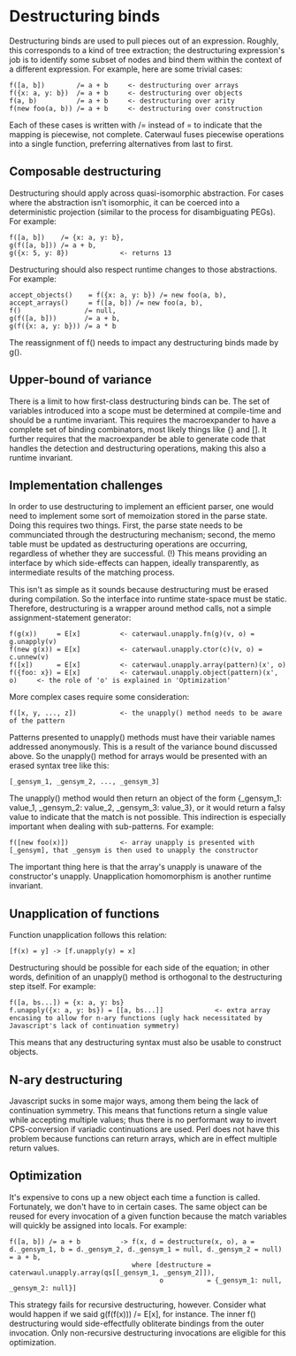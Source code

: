 # Destructuring binds

Destructuring binds are used to pull pieces out of an expression. Roughly, this corresponds to a kind of tree extraction; the destructuring expression's job is to identify some subset of nodes
and bind them within the context of a different expression. For example, here are some trivial cases:

    f([a, b])        /= a + b     <- destructuring over arrays
    f({x: a, y: b})  /= a + b     <- destructuring over objects
    f(a, b)          /= a + b     <- destructuring over arity
    f(new foo(a, b)) /= a + b     <- destructuring over construction

Each of these cases is written with /= instead of = to indicate that the mapping is piecewise, not complete. Caterwaul fuses piecewise operations into a single function, preferring
alternatives from last to first.

## Composable destructuring

Destructuring should apply across quasi-isomorphic abstraction. For cases where the abstraction isn't isomorphic, it can be coerced into a deterministic projection (similar to the process
for disambiguating PEGs). For example:

    f([a, b])    /= {x: a, y: b},
    g(f([a, b])) /= a + b,
    g({x: 5, y: 8})             <- returns 13

Destructuring should also respect runtime changes to those abstractions. For example:

    accept_objects()    = f({x: a, y: b}) /= new foo(a, b),
    accept_arrays()     = f([a, b]) /= new foo(a, b),
    f()                /= null,
    g(f([a, b]))       /= a + b,
    g(f({x: a, y: b})) /= a * b

The reassignment of f() needs to impact any destructuring binds made by g().

## Upper-bound of variance

There is a limit to how first-class destructuring binds can be. The set of variables introduced into a scope must be determined at compile-time and should be a runtime invariant. This
requires the macroexpander to have a complete set of binding combinators, most likely things like {} and []. It further requires that the macroexpander be able to generate code that handles
the detection and destructuring operations, making this also a runtime invariant.

## Implementation challenges

In order to use destructuring to implement an efficient parser, one would need to implement some sort of memoization stored in the parse state. Doing this requires two things. First, the
parse state needs to be communciated through the destructuring mechanism; second, the memo table must be updated as destructuring operations are occurring, regardless of whether they are
successful. (!) This means providing an interface by which side-effects can happen, ideally transparently, as intermediate results of the matching process.

This isn't as simple as it sounds because destructuring must be erased during compilation. So the interface into runtime state-space must be static. Therefore, destructuring is a wrapper
around method calls, not a simple assignment-statement generator:

    f(g(x))     = E[x]          <- caterwaul.unapply.fn(g)(v, o) = g.unapply(v)
    f(new g(x)) = E[x]          <- caterwaul.unapply.ctor(c)(v, o) = c.unnew(v)
    f([x])      = E[x]          <- caterwaul.unapply.array(pattern)(x', o)
    f({foo: x}) = E[x]          <- caterwaul.unapply.object(pattern)(x', o)     <- the role of 'o' is explained in 'Optimization'

More complex cases require some consideration:

    f([x, y, ..., z])           <- the unapply() method needs to be aware of the pattern

Patterns presented to unapply() methods must have their variable names addressed anonymously. This is a result of the variance bound discussed above. So the unapply() method for arrays would
be presented with an erased syntax tree like this:

    [_gensym_1, _gensym_2, ..., _gensym_3]

The unapply() method would then return an object of the form {_gensym_1: value_1, _gensym_2: value_2, _gensym_3: value_3}, or it would return a falsy value to indicate that the match is not
possible. This indirection is especially important when dealing with sub-patterns. For example:

    f([new foo(x)])             <- array unapply is presented with [_gensym], that _gensym is then used to unapply the constructor

The important thing here is that the array's unapply is unaware of the constructor's unapply. Unapplication homomorphism is another runtime invariant.

## Unapplication of functions

Function unapplication follows this relation:

    [f(x) = y] -> [f.unapply(y) = x]

Destructuring should be possible for each side of the equation; in other words, definition of an unapply() method is orthogonal to the destructuring step itself. For example:

    f([a, bs...]) = {x: a, y: bs}
    f.unapply({x: a, y: bs}) = [[a, bs...]]             <- extra array encasing to allow for n-ary functions (ugly hack necessitated by Javascript's lack of continuation symmetry)

This means that any destructuring syntax must also be usable to construct objects.

## N-ary destructuring

Javascript sucks in some major ways, among them being the lack of continuation symmetry. This means that functions return a single value while accepting multiple values; thus there is no
performant way to invert CPS-conversion if variadic continuations are used. Perl does not have this problem because functions can return arrays, which are in effect multiple return values.

## Optimization

It's expensive to cons up a new object each time a function is called. Fortunately, we don't have to in certain cases. The same object can be reused for every invocation of a given function
because the match variables will quickly be assigned into locals. For example:

    f([a, b]) /= a + b          -> f(x, d = destructure(x, o), a = d._gensym_1, b = d._gensym_2, d._gensym_1 = null, d._gensym_2 = null) = a + b,
                                   where [destructure = caterwaul.unapply.array(qs[[_gensym_1, _gensym_2]]),
                                          o           = {_gensym_1: null, _gensym_2: null}]

This strategy fails for recursive destructuring, however. Consider what would happen if we said g(f(f(x))) /= E[x], for instance. The inner f() destructuring would side-effectfully
obliterate bindings from the outer invocation. Only non-recursive destructuring invocations are eligible for this optimization.